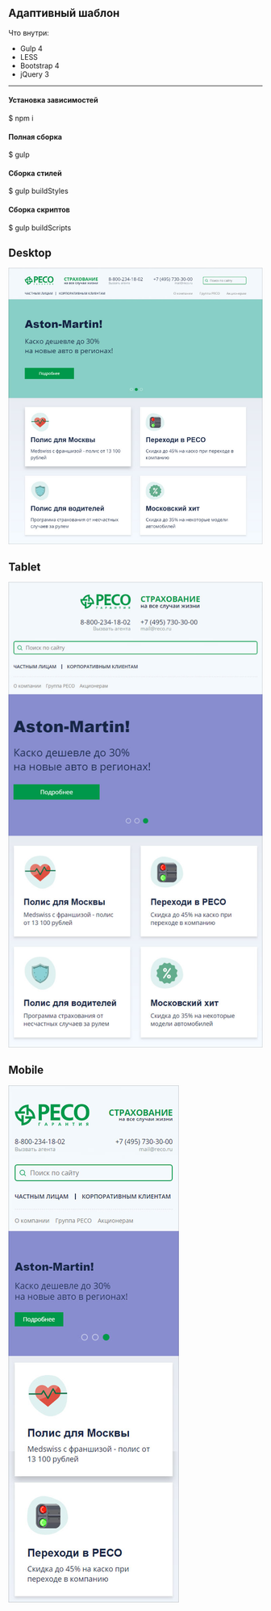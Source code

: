 ## Адаптивный шаблон
Что внутри:
* Gulp 4
* LESS
* Bootstrap 4
* jQuery 3
---
#### Установка зависимостей
$ npm i
#### Полная сборка
$ gulp
#### Сборка стилей
$ gulp buildStyles
#### Сборка скриптов
$ gulp buildScripts

Desktop
---
![](https://github.com/AKopytenko/Templates/blob/master/reco/preview-desktop.jpg)

Tablet
---
![](https://github.com/AKopytenko/Templates/blob/master/reco/preview-tablet.jpg)

Mobile
---
![](https://github.com/AKopytenko/Templates/blob/master/reco/preview-mobile.jpg)
